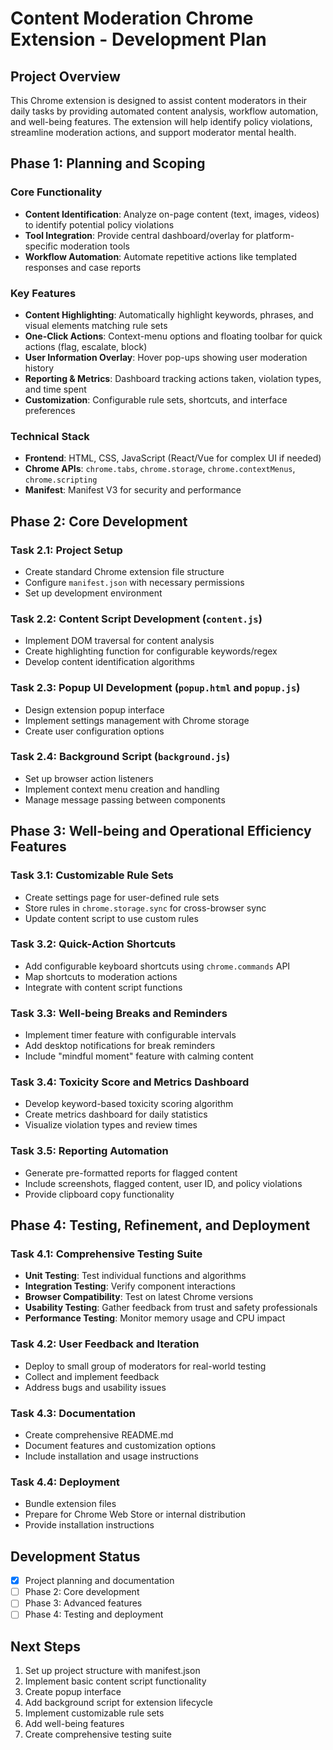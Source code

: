 # Content Moderation Chrome Extension - Development Plan

## Project Overview

This Chrome extension is designed to assist content moderators in their daily tasks by providing automated content analysis, workflow automation, and well-being features. The extension will help identify policy violations, streamline moderation actions, and support moderator mental health.

## Phase 1: Planning and Scoping

### Core Functionality
- **Content Identification**: Analyze on-page content (text, images, videos) to identify potential policy violations
- **Tool Integration**: Provide central dashboard/overlay for platform-specific moderation tools
- **Workflow Automation**: Automate repetitive actions like templated responses and case reports

### Key Features
- **Content Highlighting**: Automatically highlight keywords, phrases, and visual elements matching rule sets
- **One-Click Actions**: Context-menu options and floating toolbar for quick actions (flag, escalate, block)
- **User Information Overlay**: Hover pop-ups showing user moderation history
- **Reporting & Metrics**: Dashboard tracking actions taken, violation types, and time spent
- **Customization**: Configurable rule sets, shortcuts, and interface preferences

### Technical Stack
- **Frontend**: HTML, CSS, JavaScript (React/Vue for complex UI if needed)
- **Chrome APIs**: `chrome.tabs`, `chrome.storage`, `chrome.contextMenus`, `chrome.scripting`
- **Manifest**: Manifest V3 for security and performance

## Phase 2: Core Development

### Task 2.1: Project Setup
- Create standard Chrome extension file structure
- Configure `manifest.json` with necessary permissions
- Set up development environment

### Task 2.2: Content Script Development (`content.js`)
- Implement DOM traversal for content analysis
- Create highlighting function for configurable keywords/regex
- Develop content identification algorithms

### Task 2.3: Popup UI Development (`popup.html` and `popup.js`)
- Design extension popup interface
- Implement settings management with Chrome storage
- Create user configuration options

### Task 2.4: Background Script (`background.js`)
- Set up browser action listeners
- Implement context menu creation and handling
- Manage message passing between components

## Phase 3: Well-being and Operational Efficiency Features

### Task 3.1: Customizable Rule Sets
- Create settings page for user-defined rule sets
- Store rules in `chrome.storage.sync` for cross-browser sync
- Update content script to use custom rules

### Task 3.2: Quick-Action Shortcuts
- Add configurable keyboard shortcuts using `chrome.commands` API
- Map shortcuts to moderation actions
- Integrate with content script functions

### Task 3.3: Well-being Breaks and Reminders
- Implement timer feature with configurable intervals
- Add desktop notifications for break reminders
- Include "mindful moment" feature with calming content

### Task 3.4: Toxicity Score and Metrics Dashboard
- Develop keyword-based toxicity scoring algorithm
- Create metrics dashboard for daily statistics
- Visualize violation types and review times

### Task 3.5: Reporting Automation
- Generate pre-formatted reports for flagged content
- Include screenshots, flagged content, user ID, and policy violations
- Provide clipboard copy functionality

## Phase 4: Testing, Refinement, and Deployment

### Task 4.1: Comprehensive Testing Suite
- **Unit Testing**: Test individual functions and algorithms
- **Integration Testing**: Verify component interactions
- **Browser Compatibility**: Test on latest Chrome versions
- **Usability Testing**: Gather feedback from trust and safety professionals
- **Performance Testing**: Monitor memory usage and CPU impact

### Task 4.2: User Feedback and Iteration
- Deploy to small group of moderators for real-world testing
- Collect and implement feedback
- Address bugs and usability issues

### Task 4.3: Documentation
- Create comprehensive README.md
- Document features and customization options
- Include installation and usage instructions

### Task 4.4: Deployment
- Bundle extension files
- Prepare for Chrome Web Store or internal distribution
- Provide installation instructions

## Development Status

- [x] Project planning and documentation
- [ ] Phase 2: Core development
- [ ] Phase 3: Advanced features
- [ ] Phase 4: Testing and deployment

## Next Steps

1. Set up project structure with manifest.json
2. Implement basic content script functionality
3. Create popup interface
4. Add background script for extension lifecycle
5. Implement customizable rule sets
6. Add well-being features
7. Create comprehensive testing suite

